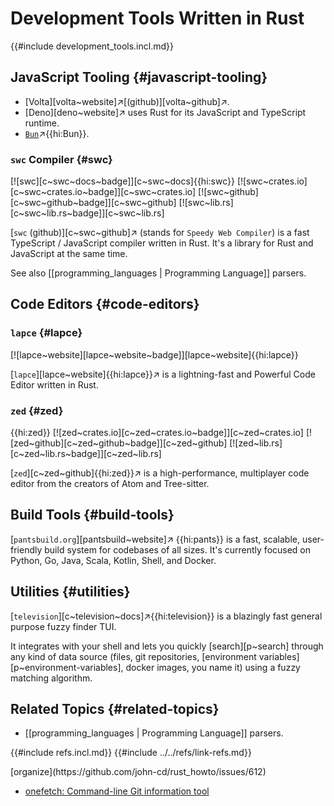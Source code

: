# Development Tools Written in Rust

{{#include development_tools.incl.md}}

## JavaScript Tooling {#javascript-tooling}

- [Volta][volta~website]↗[(github)][volta~github]↗.
- [Deno][deno~website]↗ uses Rust for its JavaScript and TypeScript runtime.
- [`Bun`](https://bun.sh)↗{{hi:Bun}}.

### `swc` Compiler {#swc}

[![swc][c~swc~docs~badge]][c~swc~docs]{{hi:swc}}
[![swc~crates.io][c~swc~crates.io~badge]][c~swc~crates.io]
[![swc~github][c~swc~github~badge]][c~swc~github]
[![swc~lib.rs][c~swc~lib.rs~badge]][c~swc~lib.rs]

[`swc` (github)][c~swc~github]↗ (stands for `Speedy Web Compiler`) is a fast TypeScript / JavaScript compiler written in Rust. It's a library for Rust and JavaScript at the same time.

See also [[programming_languages | Programming Language]] parsers.

## Code Editors {#code-editors}

### `lapce` {#lapce}

[![lapce~website][lapce~website~badge]][lapce~website]{{hi:lapce}}

[`lapce`][lapce~website]{{hi:lapce}}↗ is a lightning-fast and Powerful Code Editor written in Rust.

### `zed` {#zed}

{{hi:zed}}
[![zed~crates.io][c~zed~crates.io~badge]][c~zed~crates.io]
[![zed~github][c~zed~github~badge]][c~zed~github]
[![zed~lib.rs][c~zed~lib.rs~badge]][c~zed~lib.rs]

[`zed`][c~zed~github]{{hi:zed}}↗ is a high-performance, multiplayer code editor from the creators of Atom and Tree-sitter.

## Build Tools {#build-tools}

[`pantsbuild.org`][pantsbuild~website]↗ {{hi:pants}} is a fast, scalable, user-friendly build system for codebases of all sizes. It's currently focused on Python, Go, Java, Scala, Kotlin, Shell, and Docker.

## Utilities {#utilities}

[`television`][c~television~docs]↗{{hi:television}} is a blazingly fast general purpose fuzzy finder TUI.

It integrates with your shell and lets you quickly [search][p~search] through any kind of data source (files, git repositories, [environment variables][p~environment-variables], docker images, you name it) using a fuzzy matching algorithm.

## Related Topics {#related-topics}

- [[programming_languages | Programming Language]] parsers.

{{#include refs.incl.md}}
{{#include ../../refs/link-refs.md}}

<div class="hidden">
[organize](https://github.com/john-cd/rust_howto/issues/612)

- [onefetch: Command-line Git information tool](https://github.com/o2sh/onefetch)

</div>
